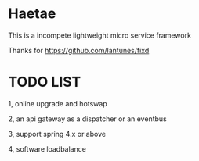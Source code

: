 # Haetae
This is a incompete lightweight micro service framework 

Thanks for https://github.com/lantunes/fixd

# TODO LIST
1, online upgrade and hotswap

2, an api gateway as a dispatcher or an eventbus

3, support spring 4.x or above

4, software loadbalance
